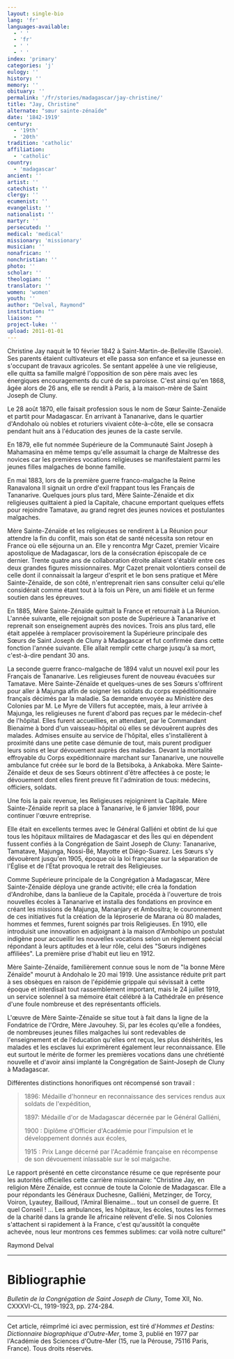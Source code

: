 ```yaml
---
layout: single-bio
lang: 'fr'
languages-available:
  - ' '
  - 'fr'
  - ' '
  - ' '
index: 'primary'
categories: 'j'
eulogy: ''
history: ''
memory: ''
obituary: ''
permalink: '/fr/stories/madagascar/jay-christine/'
title: "Jay, Christine"
alternate: "sœur sainte-zénaïde"
date: '1842-1919'
century:
  - '19th'
  - '20th'
tradition: 'catholic'
affiliation:
  - 'catholic'
country:
  - 'madagascar'
ancient: ''
artist: ''
catechist: ''
clergy: ''
ecumenist: ''
evangelist: ''
nationalist: ''
martyr: ''
persecuted: ''
medical: 'medical'
missionary: 'missionary'
musician: ''
nonafrican: ''
nonchristian: ''
photo: ''
scholar: ''
theologian: ''
translator: ''
women: 'women'
youth: ''
author: "Delval, Raymond"
institution: ""
liaison: ""
project-luke: ''
upload: 2011-01-01
---
```




Christine Jay naquit le 10 février 1842 à Saint-Martin-de-Belleville (Savoie). Ses parents étaient cultivateurs et elle passa son enfance et sa jeunesse en s'occupant de travaux agricoles. Se sentant appelée à une vie religieuse, elle quitta sa famille malgré l'opposition de son père mais avec les énergiques encouragements du curé de sa paroisse. C'est ainsi qu'en 1868, âgée alors de 26 ans, elle se rendit à Paris, à la maison-mère de Saint Joseph de Cluny.

Le 28 août 1870, elle faisait profession sous le nom de Sœur Sainte-Zenaïde et partit pour Madagascar. En arrivant à Tananarive, dans le quartier d'Andohalo où nobles et roturiers vivaient côte-à-côte, elle se consacra pendant huit ans à l'éducation des jeunes de la caste servile.

En 1879, elle fut nommée Supérieure de la Communauté Saint Joseph à Mahamasina en même temps qu'elle assumait la charge de Maîtresse des novices car les premières vocations religieuses se manifestaient parmi les jeunes filles malgaches de bonne famille.

En mai 1883, lors de la première guerre franco-malgache la Reine Ranavalona II signait un ordre d'exil frappant tous les Français de Tananarive. Quelques jours plus tard, Mère Sainte-Zénaïde et dix religieuses quittaient à pied la Capitale, chacune emportant quelques effets pour rejoindre Tamatave, au grand regret des jeunes novices et postulantes malgaches.

Mère Sainte-Zénaïde et les religieuses se rendirent à La Réunion pour attendre la fin du conflit, mais son état de santé nécessita son retour en France où elle séjourna un an. Elle y rencontra Mgr Cazet, premier Vicaire apostolique de Madagascar, lors de la consécration épiscopale de ce dernier. Trente quatre ans de collaboration étroite allaient s'établir entre ces deux grandes figures missionnaires. Mgr Cazet prenait volontiers conseil de celle dont il connaissait la largeur d'esprit et le bon sens pratique et Mère Sainte-Zénaïde, de son côté, n'entreprenait rien sans consulter celui qu'elle considérait comme étant tout à la fois un Père, un ami fidèle et un ferme soutien dans les épreuves.

En 1885, Mère Sainte-Zénaïde quittait la France et retournait à La Réunion. L'année suivante, elle rejoignait son poste de Supérieure à Tananarive et reprenait son enseignement auprès des novices. Trois ans plus tard, elle était appelée à remplacer provisoirement la Supérieure principale des Sœurs de Saint Joseph de Cluny à Madagascar et fut confirmée dans cette fonction l'année suivante. Elle allait remplir cette charge jusqu'à sa mort, c'est-à-dire pendant 30 ans.

La seconde guerre franco-malgache de 1894 valut un nouvel exil pour les Français de Tananarive. Les religieuses furent de nouveau évacuées sur Tamatave. Mère Sainte-Zénaïde et quelques-unes de ses Sœurs s'offrirent pour aller à Majunga afin de soigner les soldats du corps expéditionnaire français décimés par la maladie. Sa demande envoyée au Ministère des Colonies par M. Le Myre de Villers fut acceptée, mais, à leur arrivée à Majunga, les religieuses ne furent d'abord pas reçues par le médecin-chef de l'hôpital. Elles furent accueillies, en attendant, par le Commandant Bienaime à bord d'un vaisseau-hôpital où elles se dévouèrent auprès des malades. Admises ensuite au service de l'hôpital, elles s'installèrent à proximité dans une petite case démunie de tout, mais purent prodiguer leurs soins et leur dévouement auprès des malades. Devant la mortalité effroyable du Corps expéditionnaire marchant sur Tananarive, une nouvelle ambulance fut créée sur le bord de la Betsiboka, à Ankaboka. Mère Sainte-Zénaïde et deux de ses Sœurs obtinrent d'être affectées à ce poste; le dévouement dont elles firent preuve fit l'admiration de tous: médecins, officiers, soldats.

Une fois la paix revenue, les Religieuses rejoignirent la Capitale. Mère Sainte-Zénaïde reprit sa place à Tananarive, le 6 janvier 1896, pour continuer l'œuvre entreprise.

Elle était en excellents termes avec le Général Galliéni et obtint de lui que tous les hôpitaux militaires de Madagascar et des Îles qui en dépendent fussent confiés à la Congrégation de Saint Joseph de Cluny: Tananarive, Tamatave, Majunga, Nossi-Bé, Mayotte et Diégo-Suarez. Les Sœurs s'y dévouèrent jusqu'en 1905, époque où la loi française sur la séparation de l'Église et de l'État provoqua le retrait des Religieuses.

Comme Supérieure principale de la Congrégation à Madagascar, Mère Sainte-Zénaïde déploya une grande activité; elle créa la fondation d'Androhibe, dans la banlieue de la Capitale, procéda à l'ouverture de trois nouvelles écoles à Tananarive et installa des fondations en province en créant les missions de Majunga, Mananjary et Ambositra; le couronnement de ces initiatives fut la création de la léproserie de Marana où 80 malades, hommes et femmes, furent soignés par trois Religieuses. En 1910, elle introduisit une innovation en adjoignant à la maison d'Ambohipo un postulat indigène pour accueillir les nouvelles vocations selon un règlement spécial répondant à leurs aptitudes et à leur rôle, celui des "Sœurs indigènes affiliées". La première prise d'habit eut lieu en 1912.

Mère Sainte-Zénaïde, familièrement connue sous le nom de "la bonne Mère Zénaïde" mourut à Andohalo le 20 mai 1919. Une assistance réduite prit part à ses obsèques en raison de l'épidémie grippale qui sévissait à cette époque et interdisait tout rassemblement important, mais le 24 juillet 1919, un service solennel à sa mémoire était célébré à la Cathédrale en présence d'une foule nombreuse et des représentants officiels.

L'œuvre de Mère Sainte-Zénaïde se situe tout à fait dans la ligne de la Fondatrice de l'Ordre, Mère Javouhey. Si, par les écoles qu'elle a fondées, de nombreuses jeunes filles malgaches lui sont redevables de l'enseignement et de l'éducation qu'elles ont reçus, les plus déshérités, les malades et les esclaves lui exprimèrent également leur reconnaissance. Elle eut surtout le mérite de former les premières vocations dans une chrétienté nouvelle et d'avoir ainsi implanté la Congrégation de Saint-Joseph de Cluny à Madagascar.

Différentes distinctions honorifiques ont récompensé son travail :

> 1896: Médaille d'honneur en reconnaissance des services rendus aux soldats de l'expédition,
>
> 1897: Médaille d'or de Madagascar décernée par le Général Galliéni,
>
> 1900 : Diplôme d'Officier d'Académie pour l'impulsion et le développement donnés aux écoles,
>
> 1915 : Prix Lange décerné par l'Académie française en récompense de son dévouement inlassable sur le sol malgache.

Le rapport présenté en cette circonstance résume ce que représente pour les autorités officielles cette carrière missionnaire: "Christine Jay, en religion Mère Zénaïde, est connue de toute la Colonie de Madagascar. Elle a pour répondants les Généraux Duchesne, Galliéni, Metzinger, de Torcy, Voiron, Lyautey, Bailloud, l'Amiral Bienaime... tout un conseil de guerre. Et quel Conseil ! ... Les ambulances, les hôpitaux, les écoles, toutes les formes de la charité dans la grande île africaine relèvent d'elle. Si nos Colonies s'attachent si rapidement à la France, c'est qu'aussitôt la conquête achevée, nous leur montrons ces femmes sublimes: car voilà notre culture!"

Raymond Delval

---

# Bibliographie

*Bulletin de la Congrégation de Saint Joseph de Cluny*, Tome XII, No. CXXXVI-CL, 1919-1923, pp. 274-284.

---

Cet article, réimprîmé ici avec permission, est tiré d'*Hommes et Destins: Dictionnaire biographique d'Outre-Mer*, tome 3, publié en 1977 par l'Académie des Sciences d'Outre-Mer (15, rue la Pérouse, 75116 Paris, France). Tous droits réservés.

